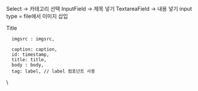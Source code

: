 Select -> 카테고리 선택
InputField -> 제목 넣기
TextareaField -> 내용 넣기
input type = file에서 이미지 삽입



Title




      imgsrc : imgsrc,

      caption: caption,
      id: timestamp,
      title: title,
      body : body,
      tag: label, // label 컴포넌트 사용
\



